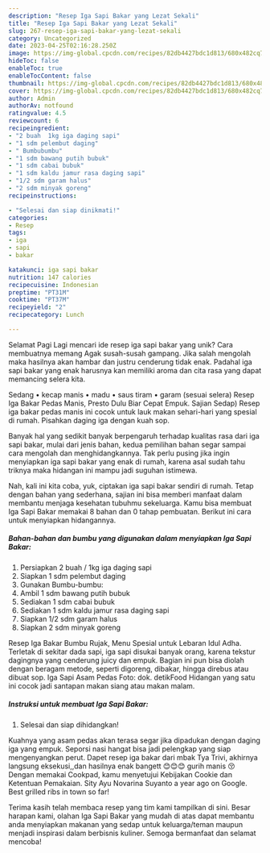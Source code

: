 ```yaml
---
description: "Resep Iga Sapi Bakar yang Lezat Sekali"
title: "Resep Iga Sapi Bakar yang Lezat Sekali"
slug: 267-resep-iga-sapi-bakar-yang-lezat-sekali
category: Uncategorized
date: 2023-04-25T02:16:28.250Z
image: https://img-global.cpcdn.com/recipes/82db4427bdc1d813/680x482cq70/iga-sapi-bakar-foto-resep-utama.jpg
hideToc: false
enableToc: true
enableTocContent: false
thumbnail: https://img-global.cpcdn.com/recipes/82db4427bdc1d813/680x482cq70/iga-sapi-bakar-foto-resep-utama.jpg
cover: https://img-global.cpcdn.com/recipes/82db4427bdc1d813/680x482cq70/iga-sapi-bakar-foto-resep-utama.jpg
author: Admin
authorAv: notfound
ratingvalue: 4.5
reviewcount: 6
recipeingredient:
- "2 buah  1kg iga daging sapi"
- "1 sdm pelembut daging"
- " Bumbubumbu"
- "1 sdm bawang putih bubuk"
- "1 sdm cabai bubuk"
- "1 sdm kaldu jamur rasa daging sapi"
- "1/2 sdm garam halus"
- "2 sdm minyak goreng"
recipeinstructions:

- "Selesai dan siap dinikmati!"
categories:
- Resep
tags:
- iga
- sapi
- bakar

katakunci: iga sapi bakar 
nutrition: 147 calories
recipecuisine: Indonesian
preptime: "PT31M"
cooktime: "PT37M"
recipeyield: "2"
recipecategory: Lunch

---
```



Selamat Pagi Lagi mencari ide resep iga sapi bakar yang unik? Cara membuatnya memang Agak susah-susah gampang. Jika salah mengolah maka hasilnya akan hambar dan justru cenderung tidak enak. Padahal iga sapi bakar yang enak harusnya kan memiliki aroma dan cita rasa yang dapat memancing selera kita.


Sedang • kecap manis • madu • saus tiram • garam (sesuai selera) Resep Iga Bakar Pedas Manis, Presto Dulu Biar Cepat Empuk. Sajian Sedap) Resep iga bakar pedas manis ini cocok untuk lauk makan sehari-hari yang spesial di rumah. Pisahkan daging iga dengan kuah sop.

Banyak hal yang sedikit banyak berpengaruh terhadap kualitas rasa dari iga sapi bakar, mulai dari jenis bahan, kedua pemilihan bahan segar sampai cara mengolah dan menghidangkannya. Tak perlu pusing jika ingin menyiapkan iga sapi bakar yang enak di rumah, karena asal sudah tahu triknya maka hidangan ini mampu jadi suguhan istimewa.


Nah, kali ini kita coba, yuk, ciptakan iga sapi bakar sendiri di rumah. Tetap dengan bahan yang sederhana, sajian ini bisa memberi manfaat dalam membantu menjaga kesehatan tubuhmu sekeluarga. Kamu bisa membuat Iga Sapi Bakar memakai 8 bahan dan 0 tahap pembuatan. Berikut ini cara untuk menyiapkan hidangannya.

<!--inarticleads1-->

##### Bahan-bahan dan bumbu yang digunakan dalam menyiapkan Iga Sapi Bakar:

1. Persiapkan 2 buah / 1kg iga daging sapi
1. Siapkan 1 sdm pelembut daging
1. Gunakan  Bumbu-bumbu:
1. Ambil 1 sdm bawang putih bubuk
1. Sediakan 1 sdm cabai bubuk
1. Sediakan 1 sdm kaldu jamur rasa daging sapi
1. Siapkan 1/2 sdm garam halus
1. Siapkan 2 sdm minyak goreng


Resep Iga Bakar Bumbu Rujak, Menu Spesial untuk Lebaran Idul Adha. Terletak di sekitar dada sapi, iga sapi disukai banyak orang, karena tekstur dagingnya yang cenderung juicy dan empuk. Bagian ini pun bisa diolah dengan beragam metode, seperti digoreng, dibakar, hingga direbus atau dibuat sop. Iga Sapi Asam Pedas Foto: dok. detikFood Hidangan yang satu ini cocok jadi santapan makan siang atau makan malam. 

<!--inarticleads2-->

##### Instruksi untuk membuat Iga Sapi Bakar:


1. Selesai dan siap dihidangkan!

Kuahnya yang asam pedas akan terasa segar jika dipadukan dengan daging iga yang empuk. Seporsi nasi hangat bisa jadi pelengkap yang siap mengenyangkan perut. Dapet resep iga bakar dari mbak Tya Trivi, akhirnya langsung eksekusi,,dan hasilnya enak bangett 😊😊😊 gurih manis 😚 Dengan memakai Cookpad, kamu menyetujui Kebijakan Cookie dan Ketentuan Pemakaian. Sity Ayu Novarina Suyanto a year ago on Google. Best grilled ribs in town so far! 

Terima kasih telah membaca resep yang tim kami tampilkan di sini. Besar harapan kami, olahan Iga Sapi Bakar yang mudah di atas dapat membantu anda menyiapkan makanan yang sedap untuk keluarga/teman maupun menjadi inspirasi dalam berbisnis kuliner. Semoga bermanfaat dan selamat mencoba!
